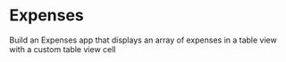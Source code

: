 # Expenses
Build an Expenses app that displays an array of expenses in a table view with a custom table view cell
